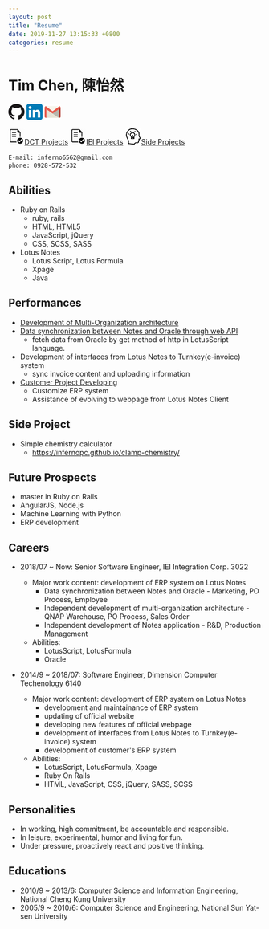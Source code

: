 ```yaml
---
layout: post
title: "Resume"
date: 2019-11-27 13:15:33 +0800
categories: resume
---
```


# Tim Chen, 陳怡然 
[![GitHub](/assets/images/simple-icons/GitHub-Mark-32px.png)](https://github.com/InfernoPC) [![Linkedin](/assets/images/simple-icons/linkedin-icon-32.png)](https://www.linkedin.com/in/tim-chen-a51829161/) [![e-Mail](/assets/images/simple-icons/gmail-icon-32.png)](mailto:inferno6562@gmail.com)


[![Project](/assets/images/simple-icons/project-icon-32.png)DCT Projects](/blog/2018/06/05/project-list)
[![Project](/assets/images/simple-icons/project-icon-32.png)IEI Projects](/blog/2019/11/26/iei-project)
[![Side Project](/assets/images/simple-icons/side-project-icon-32.png)Side Projects](https://github.com/InfernoPC)

```
E-mail: inferno6562@gmail.com
phone: 0928-572-532
```

## Abilities

* Ruby on Rails
	* ruby, rails
	* HTML, HTML5
	* JavaScript, jQuery
	* CSS, SCSS, SASS
* Lotus Notes
	* Lotus Script, Lotus Formula
	* Xpage
	* Java

## Performances

* [Development of Multi-Organization architecture](/blog/2019/11/26/iei-project)
* [Data synchronization between Notes and Oracle through web API](/blog/2019/11/26/iei-project#iei_item_selection)
	* fetch data from Oracle by get method of http in LotusScript language.
* Development of interfaces from Lotus Notes to Turnkey(e-invoice) system
	* sync invoice content and uploading information
* [Customer Project Developing](/blog/2018/06/05/project-list#dct_customer_erp)
	* Customize ERP system
	* Assistance of evolving to webpage from Lotus Notes Client

## Side Project

* Simple chemistry calculator
	* <https://infernopc.github.io/clamp-chemistry/>

## Future Prospects

* master in Ruby on Rails
* AngularJS, Node.js
* Machine Learning with Python
* ERP development

## Careers

* 2018/07 ~ Now: Senior Software Engineer, IEI Integration Corp. 3022

	* Major work content: development of ERP system on Lotus Notes
		* Data synchronization between Notes and Oracle - Marketing, PO Process, Employee
		* Independent development of multi-organization architecture - QNAP Warehouse, PO Process, Sales Order
		* Independent development of Notes application - R&D, Production Management
	* Abilities:
		* LotusScript, LotusFormula
		* Oracle

* 2014/9 ~ 2018/07: Software Engineer, Dimension Computer Techenology 6140
	* Major work content: development of ERP system on Lotus Notes
		* development and maintainance of ERP system
		* updating of official website
		* developing new features of official webpage
		* development of interfaces from Lotus Notes to Turnkey(e-invoice) system
		* development of customer's ERP system
	* Abilities:
		* LotusScript, LotusFormula, Xpage
		* Ruby On Rails
		* HTML, JavaScript, CSS, jQuery, SASS, SCSS

## Personalities

* In working, high commitment, be accountable and responsible.
* In leisure, experimental, humor and living for fun.
* Under pressure, proactively react and positive thinking.

## Educations

* 2010/9 ~ 2013/6: Computer Science and Information Engineering, National Cheng Kung University
* 2005/9 ~ 2010/6: Computer Science and Engineering, National Sun Yat-sen University

